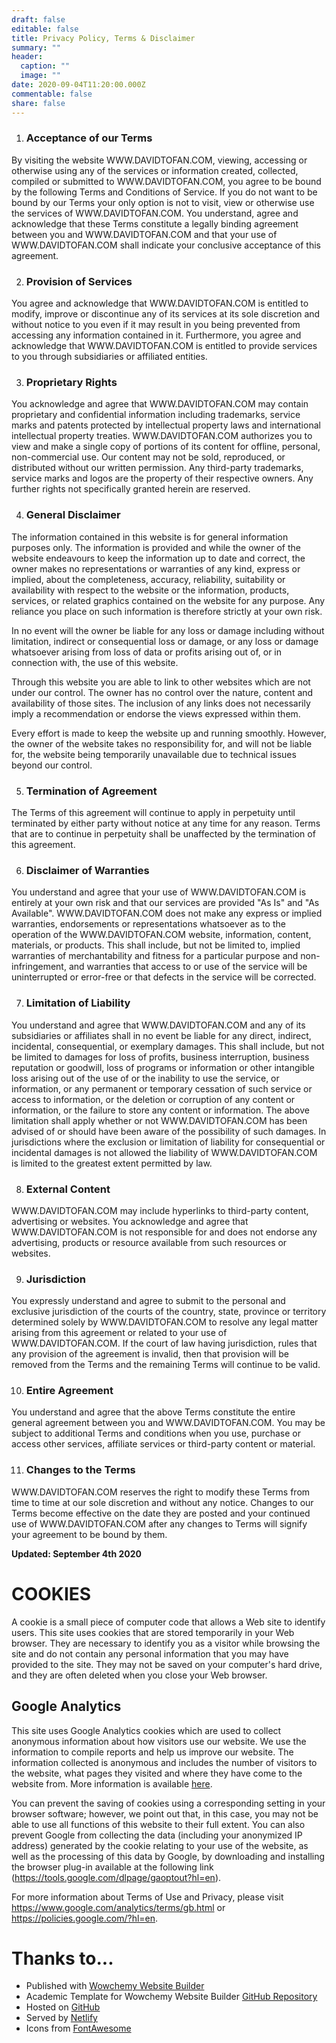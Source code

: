 ```yaml
---
draft: false
editable: false
title: Privacy Policy, Terms & Disclaimer
summary: ""
header:
  caption: ""
  image: ""
date: 2020-09-04T11:20:00.000Z
commentable: false
share: false
---
```


1. ### **Acceptance of our Terms**

By visiting the website WWW.DAVIDTOFAN.COM, viewing, accessing or otherwise using any of the services or information created, collected, compiled or submitted to WWW.DAVIDTOFAN.COM, you agree to be bound by the following Terms and Conditions of Service. If you do not want to be bound by our Terms your only option is not to visit, view or otherwise use the services of WWW.DAVIDTOFAN.COM. You understand, agree and acknowledge that these Terms constitute a legally binding agreement between you and WWW.DAVIDTOFAN.COM and that your use of WWW.DAVIDTOFAN.COM shall indicate your conclusive acceptance of this agreement.

2. ### **Provision of Services**

You agree and acknowledge that WWW.DAVIDTOFAN.COM is entitled to modify, improve or discontinue any of its services at its sole discretion and without notice to you even if it may result in you being prevented from accessing any information contained in it. Furthermore, you agree and acknowledge that WWW.DAVIDTOFAN.COM is entitled to provide services to you through subsidiaries or affiliated entities.

3. ### **Proprietary Rights**

You acknowledge and agree that WWW.DAVIDTOFAN.COM may contain proprietary and confidential information including trademarks, service marks and patents protected by intellectual property laws and international intellectual property treaties. WWW.DAVIDTOFAN.COM authorizes you to view and make a single copy of portions of its content for offline, personal, non-commercial use. Our content may not be sold, reproduced, or distributed without our written permission. Any third-party trademarks, service marks and logos are the property of their respective owners. Any further rights not specifically granted herein are reserved.

4. ### **General Disclaimer**

The information contained in this website is for general information purposes only. The information is provided and while the owner of the website endeavours to keep the information up to date and correct, the owner makes no representations or warranties of any kind, express or implied, about the completeness, accuracy, reliability, suitability or availability with respect to the website or the information, products, services, or related graphics contained on the website for any purpose. Any reliance you place on such information is therefore strictly at your own risk.

In no event will the owner be liable for any loss or damage including without limitation, indirect or consequential loss or damage, or any loss or damage whatsoever arising from loss of data or profits arising out of, or in connection with, the use of this website.

Through this website you are able to link to other websites which are not under our control. The owner has no control over the nature, content and availability of those sites. The inclusion of any links does not necessarily imply a recommendation or endorse the views expressed within them.​

Every effort is made to keep the website up and running smoothly. However, the owner of the website takes no responsibility for, and will not be liable for, the website being temporarily unavailable due to technical issues beyond our control.

5. ### **Termination of Agreement**

The Terms of this agreement will continue to apply in perpetuity until terminated by either party without notice at any time for any reason. Terms that are to continue in perpetuity shall be unaffected by the termination of this agreement.

6. ### **Disclaimer of Warranties**

You understand and agree that your use of WWW.DAVIDTOFAN.COM is entirely at your own risk and that our services are provided "As Is" and "As Available". WWW.DAVIDTOFAN.COM does not make any express or implied warranties, endorsements or representations whatsoever as to the operation of the WWW.DAVIDTOFAN.COM website, information, content, materials, or products. This shall include, but not be limited to, implied warranties of merchantability and fitness for a particular purpose and non-infringement, and warranties that access to or use of the service will be uninterrupted or error-free or that defects in the service will be corrected.

7. ### **Limitation of Liability**

You understand and agree that WWW.DAVIDTOFAN.COM and any of its subsidiaries or affiliates shall in no event be liable for any direct, indirect, incidental, consequential, or exemplary damages. This shall include, but not be limited to damages for loss of profits, business interruption, business reputation or goodwill, loss of programs or information or other intangible loss arising out of the use of or the inability to use the service, or information, or any permanent or temporary cessation of such service or access to information, or the deletion or corruption of any content or information, or the failure to store any content or information. The above limitation shall apply whether or not WWW.DAVIDTOFAN.COM has been advised of or should have been aware of the possibility of such damages. In jurisdictions where the exclusion or limitation of liability for consequential or incidental damages is not allowed the liability of WWW.DAVIDTOFAN.COM is limited to the greatest extent permitted by law.

8. ### **External Content**

WWW.DAVIDTOFAN.COM may include hyperlinks to third-party content, advertising or websites. You acknowledge and agree that WWW.DAVIDTOFAN.COM is not responsible for and does not endorse any advertising, products or resource available from such resources or websites.

9. ### **Jurisdiction**

You expressly understand and agree to submit to the personal and exclusive jurisdiction of the courts of the country, state, province or territory determined solely by WWW.DAVIDTOFAN.COM to resolve any legal matter arising from this agreement or related to your use of WWW.DAVIDTOFAN.COM. If the court of law having jurisdiction, rules that any provision of the agreement is invalid, then that provision will be removed from the Terms and the remaining Terms will continue to be valid.​

10. ### **Entire Agreement**

You understand and agree that the above Terms constitute the entire general agreement between you and WWW.DAVIDTOFAN.COM. You may be subject to additional Terms and conditions when you use, purchase or access other services, affiliate services or third-party content or material.

11. ### **Changes to the Terms**

WWW.DAVIDTOFAN.COM reserves the right to modify these Terms from time to time at our sole discretion and without any notice. Changes to our Terms become effective on the date they are posted and your continued use of WWW.DAVIDTOFAN.COM after any changes to Terms will signify your agreement to be bound by them.​

**Updated:  September 4th 2020**

# COOKIES

A cookie is a small piece of computer code that allows a Web site to identify users. This site uses cookies that are stored temporarily in your Web browser. They are necessary to identify you as a visitor while browsing the site and do not contain any personal information that you may have provided to the site. They may not be saved on your computer's hard drive, and they are often deleted when you close your Web browser.

## Google Analytics

This site uses Google Analytics cookies which are used to collect anonymous information about how visitors use our website. We use the information to compile reports and help us improve our website. The information collected is anonymous and includes the number of visitors to the website, what pages they visited and where they have come to the website from. More information is available [here](https://developers.google.com/analytics/devguides/collection/analyticsjs/cookie-usage).

You can prevent the saving of cookies using a corresponding setting in your browser software; however, we point out that, in this case, you may not be able to use all functions of this website to their full extent. You can also prevent Google from collecting the data (including your anonymized IP address) generated by the cookie relating to your use of the website, as well as the processing of this data by Google, by downloading and installing the browser plug-in available at the following link (<https://tools.google.com/dlpage/gaoptout?hl=en>).

For more information about Terms of Use and Privacy, please visit <https://www.google.com/analytics/terms/gb.html> or <https://policies.google.com/?hl=en>.

# Thanks to...

- Published with [Wowchemy Website Builder](https://wowchemy.com/)
- Academic Template for Wowchemy Website Builder [GitHub Repository](https://github.com/wowchemy/starter-academic)
- Hosted on [GitHub](https://github.com/)
- Served by [Netlify](https://www.netlify.com/)
- Icons from [FontAwesome](https://fontawesome.com/)

